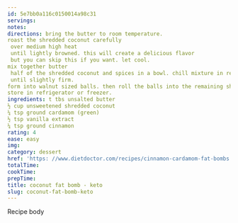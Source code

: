 ```yaml
---
id: 5e7bb0a116c0150014a98c31
servings:
notes:
directions: bring the butter to room temperature.
roast the shredded coconut carefully
 over medium high heat
 until lightly browned. this will create a delicious flavor
 but you can skip this if you want. let cool.
mix together butter
 half of the shredded coconut and spices in a bowl. chill mixture in refrigerator for 5-10 minutes
 until slightly firm.
form into walnut sized balls. then roll the balls into the remaining shredded coconut.
store in refrigerator or freezer.
ingredients: t tbs unsalted butter
½ cup unsweetened shredded coconut
¼ tsp ground cardamom (green)
½ tsp vanilla extract
¼ tsp ground cinnamon
rating: 4
ease: easy
img:
category: dessert
href: 'https: //www.dietdoctor.com/recipes/cinnamon-cardamom-fat-bombs'
totalTime:
cookTime:
prepTime:
title: coconut fat bomb - keto
slug: coconut-fat-bomb-keto
---
```

Recipe body